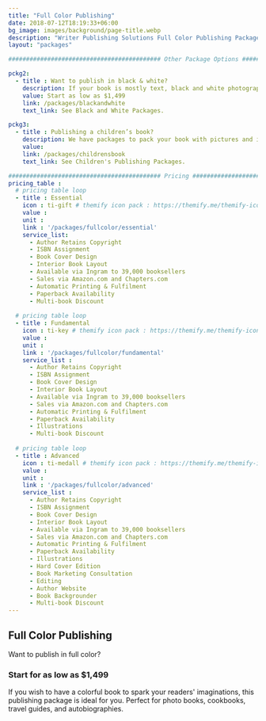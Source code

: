 ```yaml
---
title: "Full Color Publishing"
date: 2018-07-12T18:19:33+06:00
bg_image: images/background/page-title.webp
description: "Writer Publishing Solutions Full Color Publishing Packages"
layout: "packages"

########################################### Other Package Options #########################################

pckg2:
  - title : Want to publish in black & white?
    description: If your book is mostly text, black and white photographs, or line drawings, look no further - we have a black and white publishing package tailored for you.
    value: Start as low as $1,499
    link: /packages/blackandwhite
    text_link: See Black and White Packages.

pckg3:
  - title : Publishing a children’s book?
    description: We have packages to pack your book with pictures and illustrations for the little ones.
    value: 
    link: /packages/childrensbook
    text_link: See Children's Publishing Packages.

########################################### Pricing #########################################
pricing_table : 
  # pricing table loop
  - title : Essential
    icon : ti-gift # themify icon pack : https://themify.me/themify-icons
    value : 
    unit : 
    link : '/packages/fullcolor/essential'
    service_list: 
      - Author Retains Copyright
      - ISBN Assignment
      - Book Cover Design
      - Interior Book Layout
      - Available via Ingram to 39,000 booksellers
      - Sales via Amazon.com and Chapters.com
      - Automatic Printing & Fulfilment
      - Paperback Availability
      - Multi-book Discount
      
  # pricing table loop
  - title : Fundamental
    icon : ti-key # themify icon pack : https://themify.me/themify-icons
    value : 
    unit : 
    link : '/packages/fullcolor/fundamental'
    service_list : 
      - Author Retains Copyright
      - ISBN Assignment
      - Book Cover Design
      - Interior Book Layout
      - Available via Ingram to 39,000 booksellers
      - Sales via Amazon.com and Chapters.com
      - Automatic Printing & Fulfilment
      - Paperback Availability
      - Illustrations
      - Multi-book Discount
      
  # pricing table loop
  - title : Advanced
    icon : ti-medall # themify icon pack : https://themify.me/themify-icons
    value : 
    unit : 
    link : '/packages/fullcolor/advanced'
    service_list : 
      - Author Retains Copyright
      - ISBN Assignment
      - Book Cover Design
      - Interior Book Layout
      - Available via Ingram to 39,000 booksellers
      - Sales via Amazon.com and Chapters.com
      - Automatic Printing & Fulfilment
      - Paperback Availability
      - Illustrations
      - Hard Cover Edition
      - Book Marketing Consultation
      - Editing
      - Author Website
      - Book Backgrounder
      - Multi-book Discount
---
```


## Full Color Publishing

Want to publish in full color?


### Start for as low as $1,499

If you wish to have a colorful book to spark your readers' imaginations, this publishing package is ideal for you. Perfect for photo books, cookbooks, travel guides, and autobiographies.